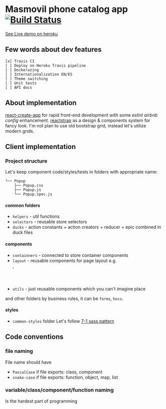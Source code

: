 # Masmovil phone catalog app [![Build Status](https://travis-ci.com/polesskiy-dev/masmovil-phones.svg?branch=master)](https://travis-ci.com/polesskiy-dev/masmovil-phones)

[See Live demo on heroku]()

## Few words about dev features

    [x] Travis CI
    [ ] Deploy on Heroku Travis pipeline
    [ ] Dockerazing
    [ ] Internationalization EN/ES
    [ ] Theme switching
    [ ] Unit tests
    [ ] API docs

## About implementation
[react-create-app](https://github.com/facebook/create-react-app) for rapid front-end development with some *eslint airbnb config* enhancement.
[reactstrap](https://reactstrap.github.io/) as a design & components system for fancy look.
I'm not plan to use old bootstrap grid, instead let's utilize modern grids. 

## Client implementation
### Project structure
     
Let's keep component code/styles/tests in folders with appropriate name:
````
└── Popup
    ├── Popup.css
    ├── Popup.js
    └── Popup.spec.js
````

#### common folders
* `helpers` - util functions
* `selectors` - reusable store selectors
* `ducks` - action constants + action creators + reducer + epic combined in duck files 
     
#### components 
* `containners` - connected to store container components
* `layout` - reusable components for page layout e.g. <Footer/>, <Header/>
* `utils` - just reusable components which you can't imagine place

and other folders by business rules, it can be `forms`, `hocs`.

#### styles
* `common-styles` folder
Let's follow [7-1 sass pattern](https://sass-guidelin.es/#the-7-1-pattern)

## Code conventions

### file naming

File name should have 
* `PascalCase` if file exports: class, component
* `snake-case` if file exports: function, object, map, list

### variable/class/component/function naming

Is the hardest part of programming
